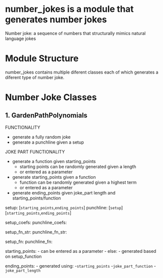 # number_jokes is a module that generates number jokes
Number joke: a sequence of numbers that structurally mimics natural language jokes

# Module Structure  
number_jokes contains multiple diferent classes each of which generates a diferent type of number joke.

# Number Joke Classes

## 1. GardenPathPolynomials

FUNCTIONALITY
- generate a fully random joke
- generate a punchline given a setup

JOKE PART FUNCTIONALITY
- generate a function given starting_points
    - starting points can be randomly generated given a length
    - or entered as a parameter
- generate starting_points given a function
    - function can be randomly generated given a highest term
    - or entered as a parameter
- generate ending_points given joke_part length and starting_points/function

setup: [`starting_points`,`ending_points`]
punchline: [`setup`][`starting_points`,`ending_points`]

setup_coefs:
punchline_coefs:

setup_fn_str:
punchline_fn_str:

setup_fn:
punchline_fn:

starting_points:
    - can be entered as a parameter
    - else:
        - generated based on setup_function

ending_points:
    - generated using: 
        -`starting_points`
        -`joke_part_function`
        -`joke_part_length`

